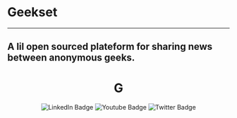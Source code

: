 # Geekset
---------
## A lil open sourced plateform for sharing news between anonymous geeks.


<div id="header" align="center">
  <!--<img src="https://avatars.githubusercontent.com/u/98389879?v=4" width="100" />-->
  
# G

<div id="badges">
  <img src="https://img.shields.io/badge/LinkedIn-blue?style=for-the-badge&logo=linkedin&logoColor=white" alt="LinkedIn Badge"/>
  <img src="https://img.shields.io/badge/YouTube-red?style=for-the-badge&logo=youtube&logoColor=white" alt="Youtube Badge"/>
  <img src="https://img.shields.io/badge/Twitter-blue?style=for-the-badge&logo=twitter&logoColor=white" alt="Twitter Badge"/>
</div>
</div>
